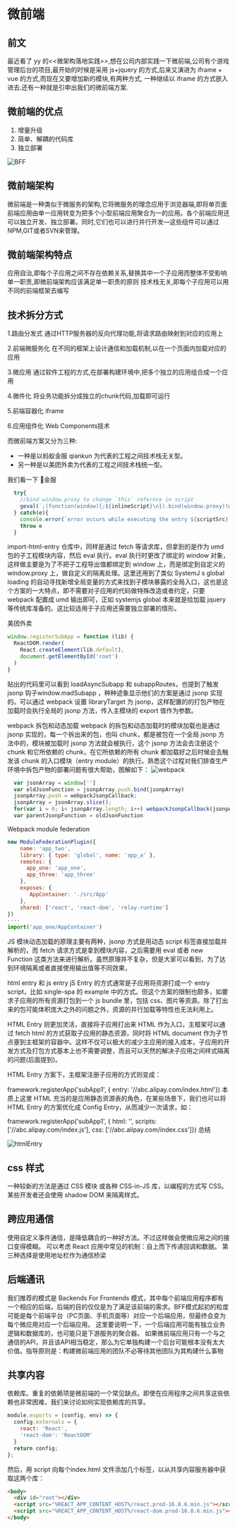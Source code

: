 # 微前端

## 前文

  最近看了 yy 的<<微架构落地实践>>,想在公司内部实践一下微前端,公司有个游戏管理后台的项目,最开始的时候是采用 js+jquery 的方式,后来又演进为 iframe + vue 的方式,而现在又要增加新的模块,有两种方式, 一种继续以 iframe 的方式嵌入进去.还有一种就是引申出我们的微前端方案.

## 微前端的优点

1. 增量升级
2. 简单、解耦的代码库
3. 独立部署

![BFF](https://tva1.sinaimg.cn/large/007S8ZIlgy1ggzqg4p48lj30je08wdgx.jpg)

## 微前端架构

微前端是一种类似于微服务的架构,它将微服务的理念应用于浏览器端,即将单页面前端应用由单一应用转变为把多个小型前端应用聚合为一的应用。各个前端应用还可以独立开发、独立部署。同时,它们也可以进行并行开发—这些组件可以通过NPM,GIT或者SVN来管理。

## 微前端架构特点

应用自治,即每个子应用之间不存在依赖关系,替换其中一个子应用而整体不受影响
单一职责,即微前端架构应该满足单一职责的原则
技术栈无关,即每个子应用可以用不同的前端框架去编写


## 技术拆分方式

1.路由分发式
通过HTTP服务器的反向代理功能,将请求路由映射到对应的应用上

2.前端微服务化
在不同的框架上设计通信和加载机制,以在一个页面内加载对应的应用

3.微应用
通过软件工程的方式,在部署构建环境中,把多个独立的应用组合成一个应用

4.微件化
将业务功能拆分成独立的chunk代码,加载即可运行

5.前端容器化
iframe

6.应用组件化
Web Components技术

而微前端方案又分为三种:

* 一种是以蚂蚁金服 qiankun 为代表的工程之间技术栈无关型。
* 另一种是以美团外卖为代表的工程之间技术栈统一型。

我们看一下
🐜金服

```js
  try{
    //bind window.proxy to change `this` refernce in script
    geval(`;(function(window){;${inlineScript}\n}).bind(window.proxy)(window.proxy);`);
  } catch(e){
    console.error(`error occurs while executing the entry ${scriptSrc}`)
    throw e
  }
```

  import-html-entry 仓库中，同样是通过 fetch 等请求库，但拿到的是作为 umd 包的子工程模块内容，然后 eval 执行。eval 执行时更改了绑定的 window 对象，这样做主要是为了不把子工程导出值都绑定到 window 上，而是绑定到自定义的 window.proxy 上，做自定义的隔离处理。这里还用到了类似 SystemJ s global loading 的自动寻找新增全局变量的方式来找到子模块暴露的全局入口，这也是这个方案的一大特点，即不需要对子应用的代码做特殊改造或者约定，只要webpack 配置成 umd 输出即可，正如 systemjs global 本来就是给加载 jquery 等传统库准备的。这比较适用于子应用还需要独立部署的情形。

美团外卖
```js
window.registerSubApp = function (lib) {
  ReactDOM.render(
    React.createElement(lib.default),
    document.getElementById('root')
  )
}
```

贴出的代码里可以看到 loadAsyncSubapp 和 subappRoutes，也提到了触发 jsonp 钩子window.madSubapp ，种种迹象显示他们的方案是通过 jsonp 实现的。可以通过 webpack 设置 libraryTarget 为 jsonp，这样配置的的打包产物在加载时会执行全局的 jsonp 方法，传入主模块的 export 值作为参数。

webpack 拆包和动态加载
 webpack 的拆包和动态加载时的模块加载也是通过 jsonp 实现的，每一个拆出来的包，也叫 chunk，都是被包在一个全局 jsonp 方法中的，模块被加载时 jsonp 方法就会被执行，这个 jsonp 方法会去注册这个 chunk 和它所依赖的 chunk，在它所依赖的所有 chunk 都加载好之后时候会去触发该 chunk 的入口模块（entry module）的执行。熟悉这个过程对我们排查生产环境中拆包产物的部署问题有很大帮助，图解如下：
![webpack](https://tva1.sinaimg.cn/large/007S8ZIlgy1ggzrwrxl4hj30jx0s3mxm.jpg)

```js
  var jsonArray = window['']
  var oldJsonFunction = jsonpArray.push.bind(jsonpArray)
  jsonpArray.push = webpackJsonpCallback;
  jsonpArray = jsonArray.slice();
  for(var i = 0; i< jsonpArray.length; i++) webpackJsonpCallback(jsonpArray[i]);
  var parentJsonpFunction = oldJsonFunction

```
Webpack module federation

```js
new ModuleFederationPlugin({
    name: 'app_two',
    library: { type: 'global', name: 'app_a' },
    remotes: {
      app_one: 'app_one',
      app_three: 'app_three'
    },
    exposes: {
       AppContainer: './src/App'
    },
    shared: ['react', 'react-dom', 'relay-runtime']
})
----
import('app_one/AppContainer')
```

  JS 模块动态加载的原理主要有两种，jsonp 方式是用动态 script 标签直接加载并解析的，而 fetch 请求方式是拿到模块内容，之后需要用 eval 或者 new Function 这类方法来进行解析。虽然原理并不复杂，但是大家可以看到，为了达到环境隔离或者直接使用输出值等不同效果，

html entry 和 js entry
jS Entry 的方式通常是子应用将资源打成一个 entry script，比如 single-spa 的 example 中的方式。但这个方案的限制也颇多，如要求子应用的所有资源打包到一个 js bundle 里，包括 css、图片等资源。除了打出来的包可能体积庞大之外的问题之外，资源的并行加载等特性也无法利用上。

HTML Entry 则更加灵活，直接将子应用打出来 HTML 作为入口，主框架可以通过 fetch html 的方式获取子应用的静态资源，同时将 HTML document 作为子节点塞到主框架的容器中。这样不仅可以极大的减少主应用的接入成本，子应用的开发方式及打包方式基本上也不需要调整，而且可以天然的解决子应用之间样式隔离的问题(后面提到)。


HTML Entry 方案下，主框架注册子应用的方式则变成：

framework.registerApp('subApp1', { entry: '//abc.alipay.com/index.html'})
本质上这里 HTML 充当的是应用静态资源表的角色，在某些场景下，我们也可以将 HTML Entry 的方案优化成 Config Entry，从而减少一次请求，如：

framework.registerApp('subApp1', { html: '', scripts: ['//abc.alipay.com/index.js'], css: ['//abc.alipay.com/index.css']})
总结

![htmlEntry](https://tva1.sinaimg.cn/large/007S8ZIlgy1ghyk0wvh7vj311g0dwtca.jpg)


## css 样式

一种较新的方法是通过 CSS 模块 或各种 CSS-in-JS 库，以编程的方式写 CSS。某些开发者还会使用 shadow DOM 来隔离样式。

## 跨应用通信

使用自定义事件通信，是降低耦合的一种好方法。不过这样做会使微应用之间的接口变得模糊。
可以考虑 React 应用中常见的机制：自上而下传递回调和数据。
第三种选择是使用地址栏作为通信桥梁

## 后端通讯

我们推荐的模式是 Backends For Frontends 模式，其中每个前端应用程序都有一个相应的后端，后端的目的仅仅是为了满足该前端的需求。BFF模式起初的粒度可能是每个前端平台（PC页面、手机页面等）对应一个后端应用，但最终会变为每个微应用对应一个后端应用。
这里要说明一下，一个后端应用可能有独立业务逻辑和数据库的，也可能只是下游服务的聚合器。 如果微前端应用只有一个与之通信的API，并且该API相当稳定，那么为它单独构建一个后台可能根本没有太大价值。指导原则是：构建微前端应用的团队不必等待其他团队为其构建什么事物

## 共享内容

依赖库。重复的依赖项是微前端的一个常见缺点。即使在应用程序之间共享这些依赖也非常困难，我们来讨论如何实现依赖库的共享。

```js
module.exports = (config, env) => {
  config.externals = {
    react: 'React',
    'react-dom': 'ReactDOM'
  }
  return config;
};
```

然后，用 script 向每个index.html 文件添加几个标签，以从共享内容服务器中获取这两个库：

```html
<body>
  <div id="root"></div>
  <script src="%REACT_APP_CONTENT_HOST%/react.prod-16.8.6.min.js"></script>
  <script src="%REACT_APP_CONTENT_HOST%/react-dom.prod-16.8.6.min.js"></script>
</body>
```
